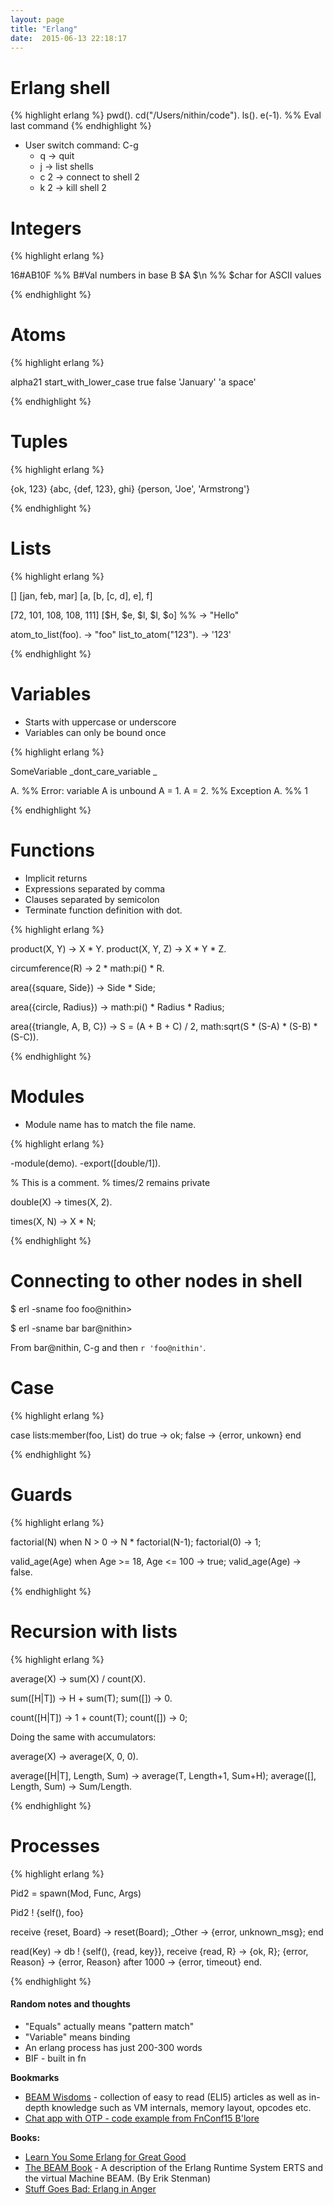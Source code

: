 ```yaml
---
layout: page
title: "Erlang"
date:  2015-06-13 22:18:17
---
```


# Erlang shell

{% highlight erlang %}
pwd().
cd("/Users/nithin/code").
ls().
e(-1). %% Eval last command
{% endhighlight %}

- User switch command: C-g
  - q -> quit
  - j -> list shells
  - c 2 -> connect to shell 2
  - k 2 -> kill shell 2

# Integers

{% highlight erlang %}

16#AB10F    %% B#Val numbers in base B
$A
$\n         %% $char for ASCII values


{% endhighlight %}
# Atoms

{% highlight erlang %}

alpha21
start_with_lower_case
true
false
'January'
'a space'


{% endhighlight %}
# Tuples

{% highlight erlang %}

{ok, 123}
{abc, {def, 123}, ghi}
{person, 'Joe', 'Armstrong'}


{% endhighlight %}
# Lists

{% highlight erlang %}

[]
[jan, feb, mar]
[a, [b, [c, d], e], f]

[72, 101, 108, 108, 111]
[$H, $e, $l, $l, $o] %% -> "Hello"

atom_to_list(foo). -> "foo"
list_to_atom("123"). -> '123'


{% endhighlight %}
# Variables

* Starts with uppercase or underscore
* Variables can only be bound once

{% highlight erlang %}

SomeVariable
_dont_care_variable
_

A.     %% Error: variable A is unbound
A = 1.
A = 2. %% Exception
A.     %% 1


{% endhighlight %}

# Functions

* Implicit returns
* Expressions separated by comma
* Clauses separated by semicolon
* Terminate function definition with dot.

{% highlight erlang %}

product(X, Y) -> X * Y.
product(X, Y, Z) -> X * Y * Z.

circumference(R) ->
  2 * math:pi() * R.


area({square, Side}) ->
  Side * Side;

area({circle, Radius}) ->
  math:pi() * Radius * Radius;

area({triangle, A, B, C}) ->
  S = (A + B + C) / 2,
  math:sqrt(S * (S-A) * (S-B) * (S-C)).


{% endhighlight %}

# Modules

* Module name has to match the file name.

{% highlight erlang %}

-module(demo).
-export([double/1]).

% This is a comment.
% times/2 remains private

double(X) ->
  times(X, 2).

times(X, N) -> X * N;


{% endhighlight %}
# Connecting to other nodes in shell

$ erl -sname foo
foo@nithin>

$ erl -sname bar
bar@nithin>

From bar@nithin, C-g and then `r 'foo@nithin'`.

# Case

{% highlight erlang %}

case lists:member(foo, List) do
  true -> ok;
  false -> {error, unkown}
end


{% endhighlight %}
# Guards

{% highlight erlang %}

factorial(N) when N > 0 ->
  N * factorial(N-1);
factorial(0) -> 1;


valid_age(Age) when Age >= 18, Age <= 100 ->
  true;
valid_age(Age) ->
  false.


{% endhighlight %}

# Recursion with lists

{% highlight erlang %}

average(X) -> sum(X) / count(X).

sum([H|T]) -> H + sum(T);
sum([]) -> 0.

count([H|T]) -> 1 + count(T);
count([]) -> 0;


Doing the same with accumulators:

average(X) -> average(X, 0, 0).

average([H|T], Length, Sum) ->
  average(T, Length+1, Sum+H);
average([], Length, Sum) ->
  Sum/Length.


{% endhighlight %}

# Processes

{% highlight erlang %}

Pid2 = spawn(Mod, Func, Args)

Pid2 ! {self(), foo} 

receive
    {reset, Board} -> reset(Board);
    _Other -> {error, unknown_msg};
end


read(Key) ->
  db ! {self(), {read, key}},
  receive
    {read, R} ->
      {ok, R};
    {error, Reason} ->
      {error, Reason}
  after 1000 ->
    {error, timeout}
  end.


{% endhighlight %}

#### Random notes and thoughts

- "Equals" actually means "pattern match"
- "Variable" means binding
- An erlang process has just 200-300 words
- BIF - built in fn


**Bookmarks**

- [BEAM Wisdoms](http://beam-wisdoms.clau.se/en/latest/) -
  collection of easy to read (ELI5) articles as well as in-depth knowledge such as VM internals, memory layout, opcodes etc.
- [Chat app with OTP - code example from FnConf15 B'lore](https://github.com/bernardd/OTPworkshop)

**Books:**

- [Learn You Some Erlang for Great Good](http://learnyousomeerlang.com)
- [The BEAM Book](https://github.com/happi/theBeamBook) -
  A description of the Erlang Runtime System ERTS and the virtual Machine BEAM.
  (By Erik Stenman)
- [Stuff Goes Bad: Erlang in Anger](http://www.erlang-in-anger.com)
